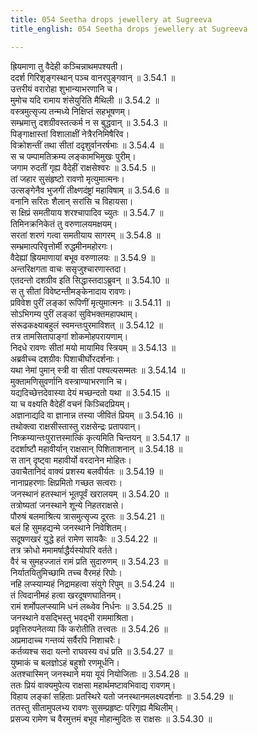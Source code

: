 ```yaml
---
title: 054 Seetha drops jewellery at Sugreeva
title_english: 054 Seetha drops jewellery at Sugreeva

---
```

<div class="audioEmbed"  caption="श्रीराम-हरिसीताराममूर्ति-घनपाठिभ्यां वचनम्" src="https://archive.org/download/Ramayana-recitation-Sriram-harisItArAmamUrti-Ghanapaati-v2/Kanda_3/Kanda_3_ARK-054-Bhushana_Prekshepanam_Lankaa_Praveshanam_Cha.mp3"></div>

ह्रियमाणा तु वैदेही कञ्चिन्नाथमपश्यती।  
ददर्श गिरिशृङ्गस्थान् पञ्च वानरपुङ्गवान् ॥ 3.54.1 ॥   
उत्तरीयं वरारोहा शुभान्याभरणानि च।  
मुमोच यदि रामाय शंसेयुरिति मैथिली ॥ 3.54.2 ॥   
वस्त्रमुत्सृज्य तन्मध्ये निक्षिप्तं सहभूषणम्।  
सम्भ्रमात्तु दशग्रीवस्तत्कर्म न स बुद्धवान् ॥ 3.54.3 ॥   
पिङ्गाक्षास्तां विशालाक्षीं नेत्रैरनिमिषैरिव।  
विक्रोशन्तीं तथा सीतां ददृशुर्वानरर्षभाः ॥ 3.54.4 ॥   
स च पम्पामतिक्रम्य लङ्कामभिमुखः पुरीम्।  
जगाम रुदतीं गृह्य वैदेहीं राक्षसेश्वरः ॥ 3.54.5 ॥   
तां जहार सुसंहृष्टो रावणो मृत्युमात्मनः।  
उत्सङ्गेनैव भुजगीं तीक्ष्णदंष्ट्रां महाविषाम् ॥ 3.54.6 ॥   
वनानि सरितः शैलान् सरांसि च विहायसा।  
स क्षिप्रं समतीयाय शरश्चापादिव च्युतः ॥ 3.54.7 ॥   
तिमिनक्रनिकेतं तु वरुणालयमक्षयम्।  
सरतां शरणं गत्वा समतीयाय सागरम् ॥ 3.54.8 ॥   
सम्भ्रमात्परिवृत्तोर्मी रुद्धमीनमहोरगः।  
वैदेह्यां ह्रियमाणायां बभूव वरुणालयः ॥ 3.54.9 ॥   
अन्तरिक्षगता वाचः ससृजुश्चारणास्तदा।  
एतदन्तो दशग्रीव इति सिद्धास्तदाऽब्रुवन् ॥ 3.54.10 ॥   
स तु सीतां विवेष्टन्तीमङ्केनादाय रावणः।  
प्रविवेश पुरीं लङ्कां रूपिणीं मृत्युमात्मनः ॥ 3.54.11 ॥   
सोऽभिगम्य पुरीं लङ्कां सुविभक्तमहापथाम्।  
संरूढकक्ष्याबहुलं स्वमन्तःपुरमाविशत् ॥ 3.54.12 ॥   
तत्र तामसितापाङ्गां शोकमोहपरायणाम्।  
निदधे रावणः सीतां मयो मायामिव स्त्रियम् ॥ 3.54.13 ॥   
अब्रवीच्च दशग्रीवः पिशाचीर्घोरदर्शनाः।  
यथा नेमां पुमान् स्त्री वा सीतां पश्यत्यसम्मतः ॥ 3.54.14 ॥   
मुक्तामणिसुवर्णानि वस्त्राण्याभरणानि च।  
यद्यदिच्छेत्तदेवास्या देयं मच्छन्दतो यथा ॥ 3.54.15 ॥   
या च वक्ष्यति वैदेहीं वचनं किञ्चिदप्रियम्।  
अज्ञानाद्यदि वा ज्ञानान्न तस्या जीवितं प्रियम् ॥ 3.54.16 ॥   
तथोक्त्वा राक्षसीस्तास्तु राक्षसेन्द्रः प्रतापवान्।  
निष्क्रम्यान्तःपुरात्तस्मात्किं कृत्यमिति चिन्तयन् ॥ 3.54.17 ॥   
ददर्शाष्टौ महावीर्यान् राक्षसान् पिशिताशनान् ॥ 3.54.18 ॥   
स तान् दृष्ट्वा महावीर्यो वरदानेन मोहितः।  
उवाचैतानिदं वाक्यं प्रशस्य बलवीर्यतः ॥ 3.54.19 ॥   
नानाप्रहरणाः क्षिप्रमितो गच्छत सत्वराः।  
जनस्थानं हतस्थानं भूतपूर्वं खरालयम् ॥ 3.54.20 ॥   
तत्रोष्यतां जनस्थाने शून्ये निहतराक्षसे।  
पौरुषं बलमाश्रित्य त्रासमुत्सृज्य दूरतः ॥ 3.54.21 ॥   
बलं हि सुमहद्यन्मे जनस्थाने निवेशितम्।  
सदूषणखरं युद्धे हतं रामेण सायकैः ॥ 3.54.22 ॥   
तत्र क्रोधो ममामर्षाद्धैर्यस्योपरि वर्तते।  
वैरं च सुमहज्जातं रामं प्रति सुदारुणम् ॥ 3.54.23 ॥   
निर्यातयितुमिच्छामि तच्च वैरमहं रिपोः।  
नहि लप्स्याम्यहं निद्रामहत्वा संयुगे रिपुम् ॥ 3.54.24 ॥   
तं त्विदानीमहं हत्वा खरदूषणघातिनम्।  
रामं शर्मोपलप्स्यामि धनं लब्ध्वेव निर्धनः ॥ 3.54.25 ॥   
जनस्थाने वसद्भिस्तु भवद्भी राममाश्रिता।  
प्रवृत्तिरुपनेतव्या किं करोतीति तत्त्वतः ॥ 3.54.26 ॥   
अप्रमादाच्च गन्तव्यं सर्वैरपि निशाचरैः।  
कर्तव्यश्च सदा यत्नो राघवस्य वधं प्रति ॥ 3.54.27 ॥   
युष्माकं च बलज्ञोऽहं बहुशो रणमूर्धनि।  
अतश्चास्मिन् जनस्थाने मया यूयं नियोजिताः ॥ 3.54.28 ॥   
ततः प्रियं वाक्यमुपेत्य राक्षसा महार्थमष्टावभिवाद्य रावणम्।  
विहाय लङ्कां सहिताः प्रतस्थिरे यतो जनस्थानमलक्ष्यदर्शनाः ॥ 3.54.29 ॥   
ततस्तु सीतामुपलभ्य रावणः सुसम्प्रहृष्टः परिगृह्य मैथिलीम्।  
प्रसज्य रामेण च वैरमुत्तमं बभूव मोहान्मुदितः स राक्षसः ॥ 3.54.30 ॥   